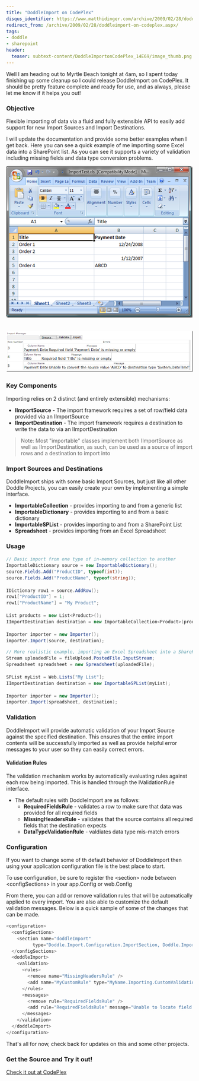 ```yaml
---
title: "DoddleImport on CodePlex"
disqus_identifier: https://www.matthidinger.com/archive/2009/02/28/doddleimport-on-codeplex.aspx
redirect_from: /archive/2009/02/28/doddleimport-on-codeplex.aspx/
tags: 
- doddle
- sharepoint
header:
  teaser: subtext-content/DoddleImportonCodePlex_14E69/image_thumb.png
---
```

Well I am heading out to Myrtle Beach tonight at 4am, so I spent today finishing up some cleanup so I could release DoddleImport on CodePlex. It should be pretty feature complete and ready for use, and as always, please let me know if it helps you out!

### Objective

Flexible importing of data via a fluid and fully extensible API to easily add support for new Import Sources and Import Destinations.

I will update the documentation and provide some better examples when I get back. Here you can see a quick example of me importing some Excel data into a SharePoint list. As you can see it supports a variety of validation including missing fields and data type conversion problems.

![](/images/subtext-content/DoddleImportonCodePlex_14E69/image_thumb.png)
 

![](/images/subtext-content/DoddleImportonCodePlex_14E69/image_thumb_3.png)


### Key Components

Importing relies on 2 distinct (and entirely extensible) mechanisms:

-   **IImportSource** - The import framework requires a set of row/field data provided via an IImportSource
-   **IImportDestination** - The import framework requires a destination to write the data to via an IImportDestination

> Note: Most "importable" classes implement both IImportSource as well as IImportDestination, as such, can be used as a source of import rows and a destination to import into

### Import Sources and Destinations

DoddleImport ships with some basic Import Sources, but just like all other Doddle Projects, you can easily create your own by implementing a simple interface.

-   **ImportableCollection** - provides importing to and from a generic list
-   **ImportableDictionary** - provides importing to and from a basic dictionary
-   **ImportableSPList** - provides importing to and from a SharePoint List
-   **Spreadsheet** - provides importing from an Excel Spreadsheet

### Usage

```csharp
// Basic import from one type of in-memory collection to another
ImportableDictionary source = new ImportableDictionary();
source.Fields.Add("ProductID", typeof(int));
source.Fields.Add("ProductName", typeof(string));

IDictionary row1 = source.AddRow();
row1["ProductID"] = 1;
row1["ProductName"] = "My Product";

List products = new List<Product>();
IImportDestination destination = new ImportableCollection<Product>(products);

Importer importer = new Importer();
importer.Import(source, destination);
```

```csharp
// More realistic example, importing an Excel Spreadsheet into a SharePoint list
Stream uploadedFile = fileUpload.PostedFile.InputStream;
Spreadsheet spreadsheet = new Spreadsheet(uploadedFile);

SPList myList = Web.Lists["My List"];
IImportDestination destination = new ImportableSPList(myList);

Importer importer = new Importer();
importer.Import(spreadsheet, destination);
```

### Validation

DoddleImport will provide automatic validation of your Import Source against the specified destination. This ensures that the entire import contents will be successfully imported as well as provide helpful error messages to your user so they can easily correct errors.

#### Validation Rules

The validation mechanism works by automatically evaluating rules against each row being imported. This is handled through the IValidationRule interface.

-   The default rules with DoddleImport are as follows:
    -   **RequiredFieldsRule** - validates a row to make sure that data was provided for all required fields
    -   **MissingHeadersRule** - validates that the source contains all required fields that the destination expects
    -   **DataTypeValidationRule** - valdiates data type mis-match errors

### Configuration

If you want to change some of th default behavior of DoddleImport then using your application configuration file is the best place to start.

To use configuration, be sure to register the &lt;section&gt; node between &lt;configSections&gt; in your app.Config or web.Config

From there, you can add or remove validation rules that will be automatically applied to every import. You are also able to customize the default validation messages. Below is a quick sample of some of the changes that can be made.

```csharp
<configuration>
  <configSections>
    <section name="doddleImport" 
          type="Doddle.Import.Configuration.ImportSection, Doddle.Import, Version=1.0.0.0, Culture=neutral, PublicKeyToken=6f5f0fd458d019c9" />
  </configSections>
  <doddleImport>
    <validation>
      <rules>
        <remove name="MissingHeadersRule" />
        <add name="MyCustomRule" type="MyName.Importing.CustomValidationRule, MyName.Importing" />
      </rules>
      <messages>
        <remove rule="RequiredFieldsRule" />
        <add rule="RequiredFieldsRule" message="Unable to locate field '{0}'"/>
      </messages>
    </validation>
  </doddleImport>
</configuration>
```

That's all for now, check back for updates on this and some other projects.

### Get the Source and Try it out!

[Check it out at CodePlex](https://codeplex.com/doddleimport)



